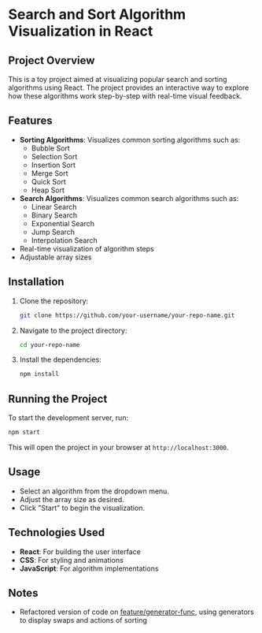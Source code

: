 # Search and Sort Algorithm Visualization in React

## Project Overview

This is a toy project aimed at visualizing popular search and sorting algorithms using React. The project provides an interactive way to explore how these algorithms work step-by-step with real-time visual feedback.

## Features

- **Sorting Algorithms**: Visualizes common sorting algorithms such as:
  - Bubble Sort
  - Selection Sort
  - Insertion Sort
  - Merge Sort
  - Quick Sort
  - Heap Sort
- **Search Algorithms**: Visualizes common search algorithms such as:
  - Linear Search
  - Binary Search
  - Exponential Search
  - Jump Search
  - Interpolation Search
- Real-time visualization of algorithm steps
- Adjustable array sizes

## Installation

1. Clone the repository:
   ```bash
   git clone https://github.com/your-username/your-repo-name.git
   ```
2. Navigate to the project directory:
   ```bash
   cd your-repo-name
   ```
3. Install the dependencies:
   ```bash
   npm install
   ```

## Running the Project

To start the development server, run:

```bash
npm start
```

This will open the project in your browser at `http://localhost:3000`.

## Usage

- Select an algorithm from the dropdown menu.
- Adjust the array size as desired.
- Click "Start" to begin the visualization.

## Technologies Used

- **React**: For building the user interface
- **CSS**: For styling and animations
- **JavaScript**: For algorithm implementations

## Notes

- Refactored version of code on [feature/generator-func](https://github.com/dpejdo/Search-sort-visualization/tree/feature/generator-func), using generators to display swaps and actions of sorting
